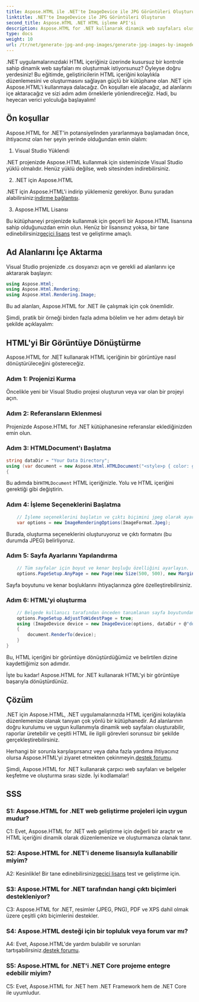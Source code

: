 ```yaml
---
title: Aspose.HTML ile .NET'te ImageDevice ile JPG Görüntüleri Oluşturun
linktitle: .NET'te ImageDevice ile JPG Görüntüleri Oluşturun
second_title: Aspose.HTML .NET HTML işleme API'si
description: Aspose.HTML for .NET kullanarak dinamik web sayfaları oluşturmayı öğrenin. Bu adım adım eğitim, ön koşulları, ad alanlarını ve HTML'yi resimlere dönüştürmeyi kapsar.
type: docs
weight: 10
url: /tr/net/generate-jpg-and-png-images/generate-jpg-images-by-imagedevice/
---
```


.NET uygulamalarınızdaki HTML içeriğiniz üzerinde kusursuz bir kontrole sahip dinamik web sayfaları mı oluşturmak istiyorsunuz? Öyleyse doğru yerdesiniz! Bu eğitimde, geliştiricilerin HTML içeriğini kolaylıkla düzenlemesini ve oluşturmasını sağlayan güçlü bir kütüphane olan .NET için Aspose.HTML'i kullanmaya dalacağız. Ön koşulları ele alacağız, ad alanlarını içe aktaracağız ve sizi adım adım örneklerle yönlendireceğiz. Hadi, bu heyecan verici yolculuğa başlayalım!

## Ön koşullar

Aspose.HTML for .NET'in potansiyelinden yararlanmaya başlamadan önce, ihtiyacınız olan her şeyin yerinde olduğundan emin olalım:

1. Visual Studio Yüklendi

.NET projenizde Aspose.HTML kullanmak için sisteminizde Visual Studio yüklü olmalıdır. Henüz yüklü değilse, web sitesinden indirebilirsiniz.

2. .NET için Aspose.HTML

 .NET için Aspose.HTML'i indirip yüklemeniz gerekiyor. Bunu şuradan alabilirsiniz:[indirme bağlantısı](https://releases.aspose.com/html/net/).

3. Aspose.HTML Lisansı

Bu kütüphaneyi projenizde kullanmak için geçerli bir Aspose.HTML lisansına sahip olduğunuzdan emin olun. Henüz bir lisansınız yoksa, bir tane edinebilirsiniz[geçici lisans](https://purchase.aspose.com/temporary-license/) test ve geliştirme amaçlı.

## Ad Alanlarını İçe Aktarma

Visual Studio projenizde .cs dosyanızı açın ve gerekli ad alanlarını içe aktararak başlayın:

```csharp
using Aspose.Html;
using Aspose.Html.Rendering;
using Aspose.Html.Rendering.Image;
```

Bu ad alanları, Aspose.HTML for .NET ile çalışmak için çok önemlidir.

Şimdi, pratik bir örneği birden fazla adıma bölelim ve her adımı detaylı bir şekilde açıklayalım:

## HTML'yi Bir Görüntüye Dönüştürme

Aspose.HTML for .NET kullanarak HTML içeriğinin bir görüntüye nasıl dönüştürüleceğini göstereceğiz.

### Adım 1: Projenizi Kurma

Öncelikle yeni bir Visual Studio projesi oluşturun veya var olan bir projeyi açın.

### Adım 2: Referansların Eklenmesi

Projenizde Aspose.HTML for .NET kütüphanesine referanslar eklediğinizden emin olun.

### Adım 3: HTMLDocument'ı Başlatma

```csharp
string dataDir = "Your Data Directory";
using (var document = new Aspose.Html.HTMLDocument("<style>p { color: green; }</style><p>my first paragraph</p>", @"c:\work\"))
{
```

 Bu adımda bir`HTMLDocument` HTML içeriğinizle. Yolu ve HTML içeriğini gerektiği gibi değiştirin.

### Adım 4: İşleme Seçeneklerini Başlatma

```csharp
    // İşleme seçeneklerini başlatın ve çıktı biçimini jpeg olarak ayarlayın
    var options = new ImageRenderingOptions(ImageFormat.Jpeg);
```

Burada, oluşturma seçeneklerini oluşturuyoruz ve çıktı formatını (bu durumda JPEG) belirliyoruz.

### Adım 5: Sayfa Ayarlarını Yapılandırma

```csharp
    // Tüm sayfalar için boyut ve kenar boşluğu özelliğini ayarlayın.
    options.PageSetup.AnyPage = new Page(new Size(500, 500), new Margin(50, 50, 50, 50));
```

Sayfa boyutunu ve kenar boşluklarını ihtiyaçlarınıza göre özelleştirebilirsiniz.

### Adım 6: HTML'yi oluşturma

```csharp
    // Belgede kullanıcı tarafından önceden tanımlanan sayfa boyutundan daha büyük boyutta bir öğe varsa, çıktı sayfaları ayarlanacaktır.
    options.PageSetup.AdjustToWidestPage = true;
    using (ImageDevice device = new ImageDevice(options, dataDir + @"document_out.jpg"))
    {
        document.RenderTo(device);
    }
}
```

Bu, HTML içeriğini bir görüntüye dönüştürdüğümüz ve belirtilen dizine kaydettiğimiz son adımdır.

İşte bu kadar! Aspose.HTML for .NET kullanarak HTML'yi bir görüntüye başarıyla dönüştürdünüz.

## Çözüm

.NET için Aspose.HTML, .NET uygulamalarınızda HTML içeriğini kolaylıkla düzenlemenize olanak tanıyan çok yönlü bir kütüphanedir. Ad alanlarının doğru kurulumu ve uygun kullanımıyla dinamik web sayfaları oluşturabilir, raporlar üretebilir ve çeşitli HTML ile ilgili görevleri sorunsuz bir şekilde gerçekleştirebilirsiniz.

 Herhangi bir sorunla karşılaşırsanız veya daha fazla yardıma ihtiyacınız olursa Aspose.HTML'yi ziyaret etmekten çekinmeyin.[destek forumu](https://forum.aspose.com/).

Şimdi, Aspose.HTML for .NET kullanarak çarpıcı web sayfaları ve belgeler keşfetme ve oluşturma sırası sizde. İyi kodlamalar!

## SSS

### S1: Aspose.HTML for .NET web geliştirme projeleri için uygun mudur?
   
C1: Evet, Aspose.HTML for .NET web geliştirme için değerli bir araçtır ve HTML içeriğini dinamik olarak düzenlemenize ve oluşturmanıza olanak tanır.

### S2: Aspose.HTML for .NET'i deneme lisansıyla kullanabilir miyim?
   
 A2: Kesinlikle! Bir tane edinebilirsiniz[geçici lisans](https://purchase.aspose.com/temporary-license/) test ve geliştirme için.

### S3: Aspose.HTML for .NET tarafından hangi çıktı biçimleri destekleniyor?
   
C3: Aspose.HTML for .NET, resimler (JPEG, PNG), PDF ve XPS dahil olmak üzere çeşitli çıktı biçimlerini destekler.

### S4: Aspose.HTML desteği için bir topluluk veya forum var mı?
   
 A4: Evet, Aspose.HTML'de yardım bulabilir ve sorunları tartışabilirsiniz.[destek forumu](https://forum.aspose.com/).

### S5: Aspose.HTML for .NET'i .NET Core projeme entegre edebilir miyim?

C5: Evet, Aspose.HTML for .NET hem .NET Framework hem de .NET Core ile uyumludur.